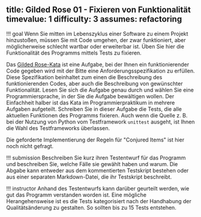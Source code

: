 title: Gilded Rose 01 - Fixieren von Funktionalität
timevalue: 1
difficulty: 3
assumes: refactoring
---
!!! goal
    Wenn Sie mitten im Lebenszyklus einer Software zu einem Projekt hinzustoßen, müssen Sie mit 
    Code umgehen, der zwar funktioniert, aber möglicherweise schlecht wartbar oder erweiterbar
    ist.
    Üben Sie hier die Funktionalität des Programms mittels Tests zu fixieren.

Das [Gilded Rose-Kata](https://github.com/emilybache/GildedRose-Refactoring-Kata/tree/main) ist 
eine Aufgabe, bei der Ihnen ein funktionierender Code gegeben wird mit der Bitte eine 
Anforderungsspezifikation zu erfüllen.  
Diese Spezifikation beinhaltet zum einen die Beschreibung des funktionierenden Codes, aber auch 
die Beschreibung von gewünschter Funktionalität. 
Lesen Sie sich die Aufgabe genau durch und wählen Sie eine Programmiersprache, in der Sie die 
Aufgabe bewältigen wollen.
Der Einfachheit halber ist das Kata im Programmierpraktikum in mehrere Aufgaben aufgeteilt.
Schreiben Sie in dieser Aufgabe die Tests, die alle aktuellen Funktionen des Programms fixieren.
Auch wenn die Quelle z. B. bei der Nutzung von Python vom Testframework `unittest` ausgeht, ist 
Ihnen die Wahl des Testframeworks überlassen.

Die geforderte Implementierung der Regeln für "Conjured Items" ist hier noch nicht gefragt. 

!!! submission
    Beschreiben Sie kurz ihren Testentwurf für das Programm und beschreiben Sie, welche Fälle 
    sie gewählt haben und warum.
    Die Abgabe kann entweder aus dem kommentierten Testskript bestehen oder aus einer separaten 
    Markdown-Datei, die ihr Testskript beschreibt.

!!! instructor
    Anhand des Testentwurfs kann darüber geurteilt werden, wie gut das Programm verstanden 
    worden ist.
    Eine mögliche Herangehensweise ist es die Tests kategorisiert nach der Handhabung der 
    Qualitätsänderung zu gestalten. 
    So sollten bis zu 15 Tests entstehen.